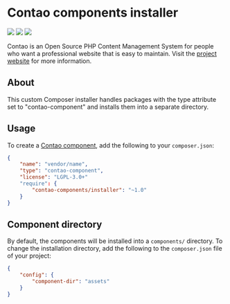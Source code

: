 Contao components installer
===========================

[![](https://scrutinizer-ci.com/g/contao-components/installer/badges/build.png)](https://scrutinizer-ci.com/g/contao-components/installer/)
[![](https://scrutinizer-ci.com/g/contao-components/installer/badges/quality-score.png)](https://scrutinizer-ci.com/g/contao-components/installer/)
[![](https://scrutinizer-ci.com/g/contao-components/installer/badges/coverage.png)](https://scrutinizer-ci.com/g/contao-components/installer/)

Contao is an Open Source PHP Content Management System for people who want a
professional website that is easy to maintain. Visit the [project website][1]
for more information.


About
-----

This custom Composer installer handles packages with the type attribute set to
"contao-component" and installs them into a separate directory.


Usage
-----

To create a [Contao component][2], add the following to your `composer.json`:

```json
{
    "name": "vendor/name",
    "type": "contao-component",
    "license": "LGPL-3.0+"
    "require": {
        "contao-components/installer": "~1.0"
    }
}
```


Component directory
-------------------

By default, the components will be installed into a `components/` directory.
To change the installation directory, add the following to the `composer.json`
file of your project:

```json
{
    "config": {
        "component-dir": "assets"
    }
}
```


[1]: https://contao.org
[2]: https://github.com/contao/contao-components
